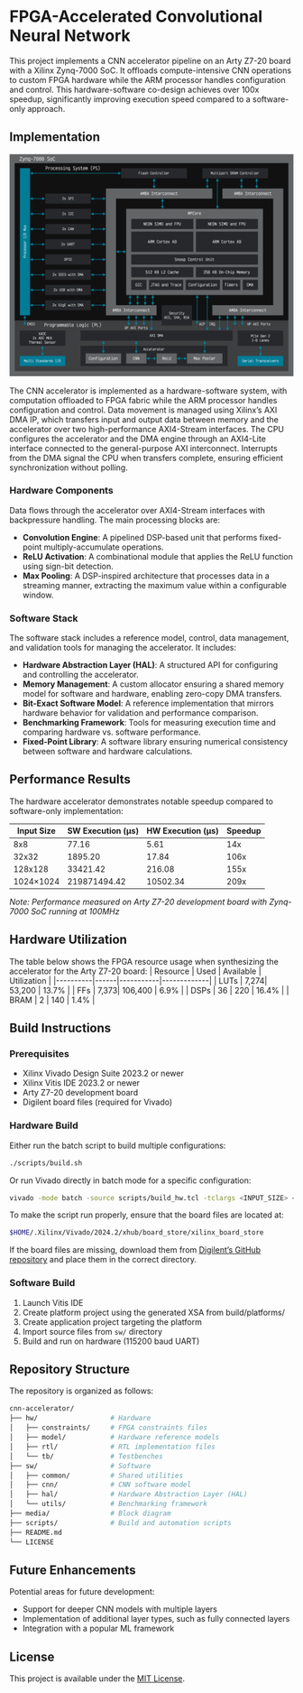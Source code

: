 # FPGA-Accelerated Convolutional Neural Network

This project implements a CNN accelerator pipeline on an Arty Z7-20 board with a Xilinx Zynq-7000 SoC. It offloads compute-intensive CNN operations to custom FPGA hardware while the ARM processor handles configuration and control. This hardware-software co-design achieves over 100x speedup, significantly improving execution speed compared to a software-only approach.

## Implementation
![System Architecture](media/soc.png)

The CNN accelerator is implemented as a hardware-software system, with computation offloaded to FPGA fabric while the ARM processor handles configuration and control. Data movement is managed using Xilinx’s AXI DMA IP, which transfers input and output data between memory and the accelerator over two high-performance AXI4-Stream interfaces. The CPU configures the accelerator and the DMA engine through an AXI4-Lite interface connected to the general-purpose AXI interconnect. Interrupts from the DMA signal the CPU when transfers complete, ensuring efficient synchronization without polling.

### Hardware Components

Data flows through the accelerator over AXI4-Stream interfaces with backpressure handling. The main processing blocks are:
- **Convolution Engine**: A pipelined DSP-based unit that performs fixed-point multiply-accumulate operations.
- **ReLU Activation**: A combinational module that applies the ReLU function using sign-bit detection.
- **Max Pooling**: A DSP-inspired architecture that processes data in a streaming manner, extracting the maximum value within a configurable window.

### Software Stack
The software stack includes a reference model, control, data management, and validation tools for managing the accelerator. It includes:
- **Hardware Abstraction Layer (HAL)**: A structured API for configuring and controlling the accelerator.
- **Memory Management**: A custom allocator ensuring a shared memory model for software and hardware, enabling zero-copy DMA transfers.
- **Bit-Exact Software Model**: A reference implementation that mirrors hardware behavior for validation and performance comparison.
- **Benchmarking Framework**: Tools for measuring execution time and comparing hardware vs. software performance.
- **Fixed-Point Library**: A software library ensuring numerical consistency between software and hardware calculations.

## Performance Results

The hardware accelerator demonstrates notable speedup compared to software-only implementation:

| Input Size | SW Execution (μs) | HW Execution (μs) | Speedup |
|------------|-------------------|-------------------|---------|
| 8x8        | 77.16             | 5.61              | 14x     |
| 32x32      | 1895.20           | 17.84             | 106x    |
| 128x128    | 33421.42          | 216.08            | 155x    |
| 1024×1024  | 219871494.42      | 10502.34          | 209x    |

*Note: Performance measured on Arty Z7-20 development board with Zynq-7000 SoC running at 100MHz*

## Hardware Utilization
The table below shows the FPGA resource usage when synthesizing the accelerator for the Arty Z7-20 board:
| Resource | Used | Available | Utilization |
|----------|------|-----------|-------------|
| LUTs     | 7,274| 53,200    | 13.7%       |
| FFs      | 7,373| 106,400   | 6.9%        |
| DSPs     | 36   | 220       | 16.4%       |
| BRAM     | 2    | 140       | 1.4%        |

## Build Instructions

### Prerequisites
- Xilinx Vivado Design Suite 2023.2 or newer
- Xilinx Vitis IDE 2023.2 or newer
- Arty Z7-20 development board
- Digilent board files (required for Vivado)

### Hardware Build

Either run the batch script to build multiple configurations:
```bash
./scripts/build.sh
```

Or run Vivado directly in batch mode for a specific configuration:
```bash
vivado -mode batch -source scripts/build_hw.tcl -tclargs <INPUT_SIZE> <KERNEL_SIZE> <STRIDE> <POOL_SIZE> <DATA_WIDTH> <FRAC_BITS>
```

To make the script run properly, ensure that the board files are located at:
```bash
$HOME/.Xilinx/Vivado/2024.2/xhub/board_store/xilinx_board_store
```

If the board files are missing, download them from [Digilent’s GitHub repository](https://github.com/Digilent/vivado-boards) and place them in the correct directory.

### Software Build
1. Launch Vitis IDE
2. Create platform project using the generated XSA from build/platforms/
3. Create application project targeting the platform
4. Import source files from `sw/` directory
5. Build and run on hardware (115200 baud UART)

## Repository Structure
The repository is organized as follows:
```bash
cnn-accelerator/
├── hw/                  # Hardware
│   ├── constraints/     # FPGA constraints files
│   ├── model/           # Hardware reference models
│   ├── rtl/             # RTL implementation files
│   └── tb/              # Testbenches
├── sw/                  # Software
│   ├── common/          # Shared utilities
│   ├── cnn/             # CNN software model
│   ├── hal/             # Hardware Abstraction Layer (HAL)
│   └── utils/           # Benchmarking framework
├── media/               # Block diagram
├── scripts/             # Build and automation scripts
├── README.md
└── LICENSE
```

## Future Enhancements
Potential areas for future development:
- Support for deeper CNN models with multiple layers
- Implementation of additional layer types, such as fully connected layers
- Integration with a popular ML framework

## License
This project is available under the [MIT License](LICENSE).
